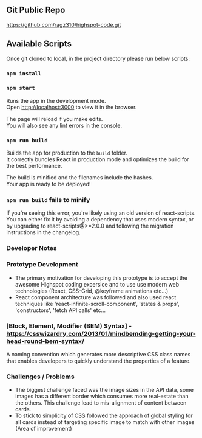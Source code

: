 ## Git Public Repo

https://github.com/ragz310/highspot-code.git

## Available Scripts

Once git cloned to local, in the project directory please run below scripts:

### `npm install`
### `npm start`

Runs the app in the development mode.<br />
Open [http://localhost:3000](http://localhost:3000) to view it in the browser.

The page will reload if you make edits.<br />
You will also see any lint errors in the console.

### `npm run build`

Builds the app for production to the `build` folder.<br />
It correctly bundles React in production mode and optimizes the build for the best performance.

The build is minified and the filenames include the hashes.<br />
Your app is ready to be deployed!

### `npm run build` fails to minify

If you're seeing this error, you're likely using an old version of react-scripts. You can either fix it by avoiding a dependency that uses modern syntax, or by upgrading to react-scripts@>=2.0.0 and following the migration instructions in the changelog.

### Developer Notes ###

### Prototype Development

- The primary motivation for developing this prototype is to accept the awesome Highspot coding excersice and to use use modern web technologies (React, CSS-Grid, @keyframe animations etc...)
- React component architecture was followed and also used react techniques like 'react-infinite-scroll-component', 'states & props', 'constructors', 'fetch API calls' etc...

### [Block, Element, Modifier (BEM) Syntax] - https://csswizardry.com/2013/01/mindbemding-getting-your-head-round-bem-syntax/

A naming convention which generates more descriptive CSS class names that enables developers to quickly understand the properties of a feature.

### Challenges / Problems

- The biggest challenge faced was the image sizes in the API data, some images has a different border which consumes more real-estate than the others. This challenge lead to mis-alignment of content between cards.
- To stick to simplicity of CSS followed the approach of global styling for all cards instead of targeting specific image to match with other images (Area of improvement)